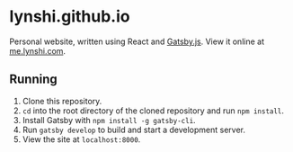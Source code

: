 # lynshi.github.io
Personal website, written using React and [Gatsby.js](https://www.gatsbyjs.org/). View it online at [me.lynshi.com](https://me.lynshi.com).

## Running
1. Clone this repository.
2. `cd` into the root directory of the cloned repository and run `npm install`.
3. Install Gatsby with `npm install -g gatsby-cli`.
4. Run `gatsby develop` to build and start a development server.
5. View the site at `localhost:8000`.